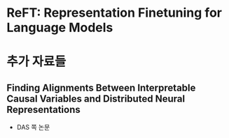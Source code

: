 # ReFT: Representation Finetuning for Language Models


# 추가 자료들
## Finding Alignments Between Interpretable Causal Variables and Distributed Neural Representations
* DAS 쪽 논문